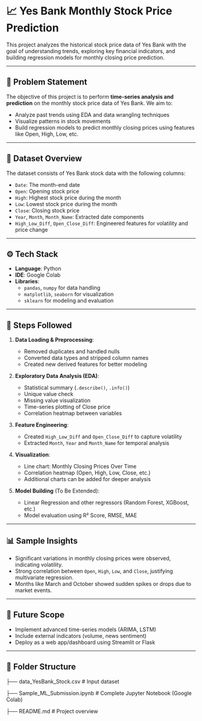 # 📈 Yes Bank Monthly Stock Price Prediction

This project analyzes the historical stock price data of Yes Bank with the goal of understanding trends, exploring key financial indicators, and building regression models for monthly closing price prediction.

---

## 📌 Problem Statement

The objective of this project is to perform **time-series analysis and prediction** on the monthly stock price data of Yes Bank. We aim to:
- Analyze past trends using EDA and data wrangling techniques
- Visualize patterns in stock movements
- Build regression models to predict monthly closing prices using features like Open, High, Low, etc.

---

## 📂 Dataset Overview

The dataset consists of Yes Bank stock data with the following columns:
- `Date`: The month-end date
- `Open`: Opening stock price
- `High`: Highest stock price during the month
- `Low`: Lowest stock price during the month
- `Close`: Closing stock price
- `Year`, `Month`, `Month_Name`: Extracted date components
- `High_Low_Diff`, `Open_Close_Diff`: Engineered features for volatility and price change

---

## ⚙️ Tech Stack

- **Language**: Python
- **IDE**: Google Colab
- **Libraries**:
  - `pandas`, `numpy` for data handling
  - `matplotlib`, `seaborn` for visualization
  - `sklearn` for modeling and evaluation

---

## 🔎 Steps Followed

1. **Data Loading & Preprocessing**:
   - Removed duplicates and handled nulls
   - Converted data types and stripped column names
   - Created new derived features for better modeling

2. **Exploratory Data Analysis (EDA)**:
   - Statistical summary (`.describe()`, `.info()`)
   - Unique value check
   - Missing value visualization
   - Time-series plotting of Close price
   - Correlation heatmap between variables

3. **Feature Engineering**:
   - Created `High_Low_Diff` and `Open_Close_Diff` to capture volatility
   - Extracted `Month`, `Year` and `Month_Name` for temporal analysis

4. **Visualization**:
   - Line chart: Monthly Closing Prices Over Time
   - Correlation heatmap (Open, High, Low, Close, etc.)
   - Additional charts can be added for deeper analysis

5. **Model Building** (To Be Extended):
   - Linear Regression and other regressors (Random Forest, XGBoost, etc.)
   - Model evaluation using R² Score, RMSE, MAE

---

## 📊 Sample Insights

- Significant variations in monthly closing prices were observed, indicating volatility.
- Strong correlation between `Open`, `High`, `Low`, and `Close`, justifying multivariate regression.
- Months like March and October showed sudden spikes or drops due to market events.

---

## 🚀 Future Scope

- Implement advanced time-series models (ARIMA, LSTM)
- Include external indicators (volume, news sentiment)
- Deploy as a web app/dashboard using Streamlit or Flask

---

## 📁 Folder Structure
├── data_YesBank_Stock.csv # Input dataset

├── Sample_ML_Submission.ipynb # Complete Jupyter Notebook (Google Colab)

├── README.md # Project overview

